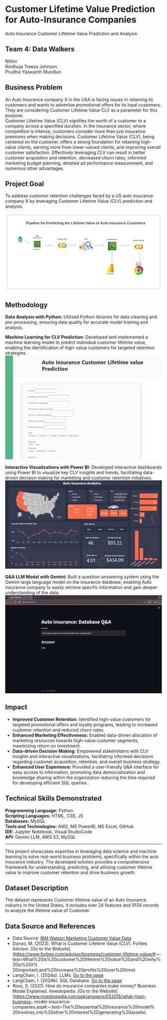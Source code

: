 # Customer Lifetime Value Prediction for Auto-Insurance Companies
Auto Insurance Customer Lifetime Value Prediction and Analysis

## Team 4: Data Walkers
Nithin <br>
Rindhuja Treesa Johnson <br>
Prudhvi Yaswanth Mundluri <br>

## Business Problem
An Auto Insurance company X in the USA is facing issues in retaining its customers and wants to advertise promotional offers for its loyal customers. They are considering Customer Lifetime Value CLV as a parameter for this purpose. <br>
Customer Lifetime Value (CLV) signifies the worth of a customer to a company across a specified duration.  In the insurance sector, where competition is intense, customers consider more than just insurance premiums when making decisions.  Customer Lifetime Value (CLV), being centered on the customer, offers a strong foundation for retaining high-value clients, earning more from lower-valued clients, and improving overall customer satisfaction. Effectively leveraging CLV can result in better customer acquisition and retention, decreased churn rates, informed marketing budget planning, detailed ad performance measurement, and numerous other advantages.

## Project Goal
To address customer retention challenges faced by a US auto insurance company X by leveraging Customer Lifetime Value (CLV) prediction and analysis.

![Blank diagram](Images/data_Pipeline.png)

## Methodology
**Data Analysis with Python:** Utilized Python libraries for data cleaning and pre-processing, ensuring data quality for accurate model training and analysis.<br>

**Machine Learning for CLV Prediction:** Developed and implemented a machine learning model to predict individual customer lifetime value, enabling the identification of high-value customers for targeted retention strategies.<br>
![CLV Prediction Webpage](Images/prediction_webpage.PNG)

**Interactive Visualizations with Power BI:** Developed interactive dashboards using Power BI to visualize key CLV insights and trends, facilitating data-driven decision making for marketing and customer retention initiatives.<br>
![Dashboard](Images/dashboard.PNG)


**Q&A LLM Model with Gemini:** Built a question-answering system using the Gemini large language model on the insurance database, enabling Auto insurance company to easily retrieve specific information and gain deeper understanding of the data.<br>
![Input interface](Images/QandAStreamlit.png)

## Impact
<ul>
  <li> <b>Improved Customer Retention:</b> Identified high-value customers for targeted promotional offers and loyalty programs, leading to increased customer retention and reduced churn rates.</li>
  <li><b>Enhanced Marketing Effectiveness:</b> Enabled data-driven allocation of marketing resources towards high-value customer segments, maximizing return on investment.</li>
  <li><b>Data-driven Decision Making:</b> Empowered stakeholders with CLV insights and interactive visualizations, facilitating informed decisions regarding customer acquisition, retention, and overall business strategy.</li>
  <li><b>Enhanced User Experience:</b> Provided a user-friendly Q&A interface for easy access to information, promoting data democratization and knowledge sharing within the organization reducing the time required for developing efficient SQL queries..</li>
</ul>  

## Technical Skills Demonstrated
<b>Programming Language:</b> Python<br>
**Scripting Languages:** HTML, CSS, JS <br>
**Databases:** MySQL<br>
**Tools and Technologies:**  AWS, MS Power​BI, MS Excel, GitHub <br>
**IDE:** Jupyter ​Notebook, Visual ​Studio ​Code <br>
**API:** Gemini LLM, AWS S3, MySQL
<hr>
This project showcases expertise in leveraging data science and machine learning to solve real-world business problems, specifically within the auto insurance industry. The developed solution provides a comprehensive framework for understanding, predicting, and utilizing customer lifetime value to improve customer retention and drive business growth.<br>

## Dataset Description
The dataset represents Customer lifetime value of an Auto Insurance industry in the United States, it includes over 24 features and 9134 records to analyze the lifetime value of Customer.

## Data Source and References

- Data Source: [IBM Watson Marketing Customer Value Data](https://www.kaggle.com/datasets/pankajjsh06/ibm-watson-marketing-customer-value-data)
- Danao, M. (2023). What is Customer Lifetime Value (CLV). Forbes Advisor.
[Go to the Website](https://www.forbes.com/advisor/business/customer-lifetime-value/#:~:
text=What%20is%20customer%20lifetime%20value%20and%20why%20is%20it%
20important,and%20increase%20profits%20over%20time)
- LangChain, I. (2024a). LLMs. [Go to the page](https://python.langchain.com/docs/integrations/llms/)
- LangChain, I. (2024b). SQL Database. [Go to the page](https://python.langchain.com/docs/integrations/tools/sql_database/)
- Ross, S. (2021). How do insurance companies make money? Business Model Explained.
Investopedia. [Go to the Website](https://www.investopedia.com/ask/answers/052015/what-main-business-
model-insurance-companies.asp#:~:text=The%20essential%20insurance%20model%
20involves,into%20other%20interest%2Dgenerating%20assets)
